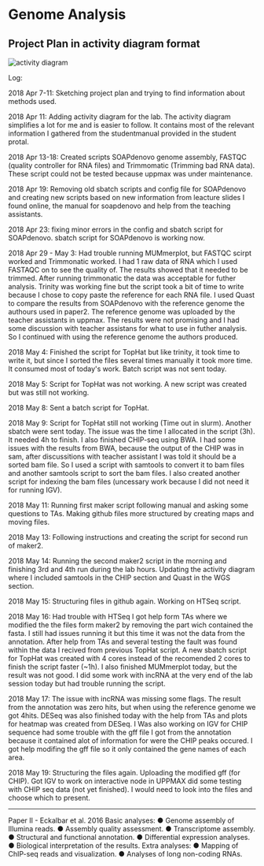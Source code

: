 # Genome Analysis 

## Project Plan in activity diagram format

![activity diagram](https://user-images.githubusercontent.com/10686927/40333041-ff943cde-5d45-11e8-97de-5ae35d35df8d.png)

Log:

2018 Apr 7-11: Sketching project plan and trying to find information about methods used.

2018 Apr 11: Adding activity diagram for the lab. The activity diagram simplifies a lot for me and is easier to follow. It contains most of the relevant information I gathered from the studentmanual provided in the student protal. 

2018 Apr 13-18: Created scripts SOAPdenovo genome assembly, FASTQC (quality controller for RNA files) and Trimmomatic (Trimming bad RNA data). These script could not be tested because uppmax was under maintenance.

2018 Apr 19: Removing old sbatch scripts and config file for SOAPdenovo and creating new scripts based on new information from leacture slides I found online, the manual for soapdenovo and help from the teaching assistants. 

2018 Apr 23: fixing minor errors in the config and sbatch script for SOAPdenovo. sbatch script for SOAPdenovo is working now.

2018 Apr 29 - May 3: Had trouble running MUMmerplot, but FASTQC scirpt worked and Trimmonatic worked. I had 1 raw data of RNA which I used FASTAQC on to see the quality of. The results showed that it needed to be trimmed. After running trimmonatic the data was acceptable for futher analysis. Trinity was working fine but the script took a bit of time to write because I chose to copy paste the reference for each RNA file. I used Quast to compare the results from SOAPdenovo with the reference genome the authours used in paper2. The reference genome was uploaded by the teacher assistants in uppmax. The results were not promising and I had some discussion with teacher assistans for what to use in futher analysis. So I continued with using the reference genome the authors produced.

2018 May 4: Finished the script for TopHat but like trinity, it took time to write it, but since I sorted the files several times manually it took more time. It consumed most of today's work. Batch script was not sent today. 

2018 May 5: Script for TopHat was not working. A new script was created but was still not working. 

2018 May 8: Sent a batch script for TopHat.

2018 May 9: Script for TopHat still not working (Time out in slurm). Another sbatch were sent today. The issue was the time I allocated in the script (3h). It needed 4h to finish. I also finished CHIP-seq using BWA. I had some issues with the results from BWA, because the output of the CHIP was in sam, after discussitions with teacher assistant I was told it should be a sorted bam file. So I used a script with samtools to convert it to bam files and another samtools script to sort the bam files.  I also created another script for indexing the bam files (uncessary work because I did not need it for running IGV).

2018 May 11: Running first maker script following manual and asking some questions to TAs. Making github files more structured by creating maps and moving files. 

2018 May 13: Following instructions and creating the script for second run of maker2.

2018 May 14: Running the second maker2 script in the morning and finishing 3rd and 4th run during the lab hours. Updating the activity diagram where I included samtools in the CHIP section and Quast in the WGS section.

2018 May 15: Structuring files in github again. Working on HTSeq script.

2018 May 16: Had trouble with HTSeq I got help form TAs where we modified the the files form maker2 by removing the part wich contained the fasta. I still had issues running it but this time it was not the data from the annotation. After help from TAs and several testing the fault was found within the data I recived from previous TopHat script. A new sbatch script for TopHat was created with 4 cores instead of the recomended 2 cores to finish the script faster (~1h). I also finished MUMmerplot today, but the result was not good. I did some work with incRNA at the very end of the lab session today but had trouble running the script. 

2018 May 17: The issue with incRNA was missing some flags. The result from the annotation was zero hits, but when using the reference genome we got 4hits. DESeq was also finished today with the help from TAs and plots for heatmap was created from DESeq. I Was also working on IGV for CHIP sequence had some trouble with the gff file I got from the annotation because it contained alot of information for were the CHIP peaks occured. I got help modifing the gff file so it only contained the gene names of each area. 

2018 May 19: Structuring the files again. Uploading the modified gff (for CHIP). Got IGV to work on interactive node in UPPMAX did some testing with CHIP seq data (not yet finished). I would need to look into the files and choose which to present. 

____________________________________________________________________________________________________________________________________________________________________________________________________________________________________________________________________________________________________________________________

Paper II - Eckalbar et al. 2016 
Basic analyses:
● Genome assembly of Illumina reads.
● Assembly quality assessment.
● Transcriptome assembly.
● Structural and functional annotation.
● Differential expression analyses.
● Biological interpretation of the results.
Extra analyses:
● Mapping of ChIP-seq reads and visualization.
● Analyses of long non-coding RNAs.






